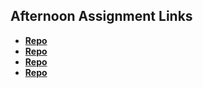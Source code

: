 ## Afternoon Assignment Links

* **[Repo](https://github.com/Bigdaddyjo10/vue_moom_miner.git)**
* **[Repo](https://github.com/Bigdaddyjo10/artgallery.git)**
* **[Repo](https://github.com/Bigdaddyjo10/summer24_gregslist_vue.git)**
* **[Repo](https://github.com/Bigdaddyjo10/bloger.git)**
